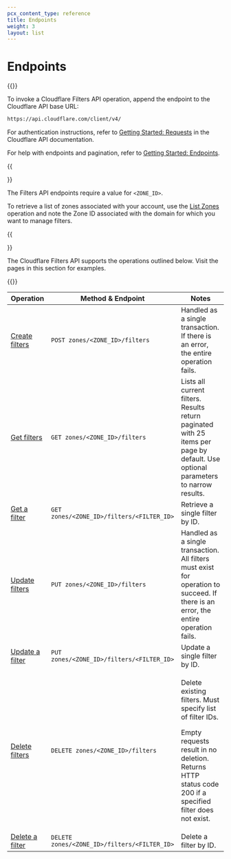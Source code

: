 ```yaml
---
pcx_content_type: reference
title: Endpoints
weight: 3
layout: list
---
```


# Endpoints

{{<content-column>}}

To invoke a Cloudflare Filters API operation, append the endpoint to the Cloudflare API base URL:

```txt
https://api.cloudflare.com/client/v4/
```

For authentication instructions, refer to [Getting Started: Requests](https://api.cloudflare.com/#getting-started-requests) in the Cloudflare API documentation.

For help with endpoints and pagination, refer to [Getting Started: Endpoints](https://api.cloudflare.com/#getting-started-endpoints).

{{<Aside type="note">}}

The Filters API endpoints require a value for `<ZONE_ID>`.

To retrieve a list of zones associated with your account, use the [List Zones](https://api.cloudflare.com/#zone-list-zones) operation and note the Zone ID associated with the domain for which you want to manage filters.

{{</Aside>}}

The Cloudflare Filters API supports the operations outlined below. Visit the pages in this section for examples.

{{</content-column>}}

<table style="table-layout:fixed; width:100%">
	<thead>
		<tr>
			<th style="width: 20%">Operation</th>
			<th>Method & Endpoint</th>
			<th style="width: 30%">Notes</th>
		</tr>
	</thead>
	<tbody>
		<tr>
			<td>
				<a href="https://api.cloudflare.com/#filters-create-filters">Create filters</a>
			</td>
			<td>
				<code class="InlineCode">POST zones/&lt;ZONE_ID&gt;/filters</code>
			</td>
			<td>Handled as a single transaction. If there is an error, the entire operation fails.</td>
		</tr>
		<tr>
			<td>
				<a href="https://api.cloudflare.com/#filters-list-filters">Get filters</a>
			</td>
			<td>
				<code class="InlineCode">GET zones/&lt;ZONE_ID&gt;/filters</code>
			</td>
			<td>
				Lists all current filters. Results return paginated with 25 items per page by default. Use
				optional parameters to narrow results.
			</td>
		</tr>
		<tr>
			<td>
				<a href="https://api.cloudflare.com/#filters-list-individual-filter">Get a filter</a>
			</td>
			<td>
				<code class="InlineCode">GET zones/&lt;ZONE_ID&gt;/filters/&lt;FILTER_ID&gt;</code>
			</td>
			<td>Retrieve a single filter by ID.</td>
		</tr>
		<tr>
			<td>
				<a href="https://api.cloudflare.com/#filters-update-filters">Update filters</a>
			</td>
			<td>
				<code class="InlineCode">PUT zones/&lt;ZONE_ID&gt;/filters</code>
			</td>
			<td>
				Handled as a single transaction. All filters must exist for operation to succeed. If there
				is an error, the entire operation fails.
			</td>
		</tr>
		<tr>
			<td>
				<a href="https://api.cloudflare.com/#filters-update-individual-filter">Update a filter</a>
			</td>
			<td>
				<code class="InlineCode">PUT zones/&lt;ZONE_ID&gt;/filters/&lt;FILTER_ID&gt;</code>
			</td>
			<td>Update a single filter by ID.</td>
		</tr>
		<tr>
			<td>
				<a href="https://api.cloudflare.com/#filters-delete-filters">Delete filters</a>
			</td>
			<td>
				<code class="InlineCode">DELETE zones/&lt;ZONE_ID&gt;/filters</code>
			</td>
			<td>
				<p>Delete existing filters. Must specify list of filter IDs.</p>
				<p>
					Empty requests result in no deletion. Returns HTTP status code 200 if a specified filter
					does not exist.
				</p>
			</td>
		</tr>
		<tr>
			<td>
				<a href="https://api.cloudflare.com/#filters-delete-individual-filter">Delete a filter</a>
			</td>
			<td>
				<code class="InlineCode">DELETE zones/&lt;ZONE_ID&gt;/filters/&lt;FILTER_ID&gt;</code>
			</td>
			<td>Delete a filter by ID.</td>
		</tr>
	</tbody>
</table>
